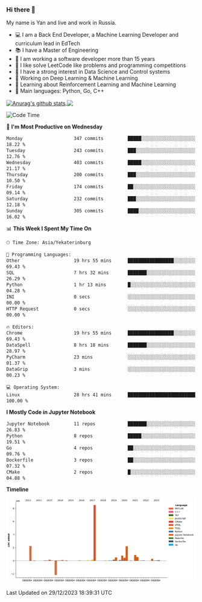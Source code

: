 ### Hi there 👋

My name is Yan and live and work in Russia.

- 💻 I am a Back End Developer, a Machine Learning Developer and curriculum lead in EdTech
- 📚 I have a Master of Engineering
- 🤔 I am working a software developer more than 15 years
- 🌱 I like solve LeetCode like problems and programming competitions
- 📝 I have a strong interest in Data Science and Control systems
- 🔭 Working on Deep Learning & Machine Learning
- 🌱 Learning about Reinforcement Learning and Machine Learning
- 🌟 Main languages: Python, Go, C++

<!--


**yanchick/yanchick** is a ✨ _special_ ✨ repository because its `README.md` (this file) appears on your GitHub profile.

Here are some ideas to get you started:

- I am a self taught Full Stack Developer and a Machine Learning Developer
- 🌱 I’m currently learning ...
- 👯 I’m looking to collaborate on ...
- 🤔 I’m looking for help with ...
- 💬 Ask me about ...
- 📫 How to reach me: ...
- 😄 Pronouns: ...
- ⚡ Fun fact: ...

-->


<a href="https://github.com/anuraghazra/github-readme-stats">
    <img align="center" src="https://github-readme-stats.vercel.app/api?username=yanchick&count_private=true" alt="Anurag's github stats" />
</a>
<a href="https://github.com/anuraghazra/github-readme-stats">
    <img align="center" src="https://github-readme-stats.vercel.app/api/top-langs/?username=yanchick&hide=javascript,html,CSS" />
</a>

<!--START_SECTION:waka-->
![Code Time](http://img.shields.io/badge/Code%20Time-1%2C264%20hrs%2021%20mins-blue)

📅 **I'm Most Productive on Wednesday** 

```text
Monday                   347 commits         █████░░░░░░░░░░░░░░░░░░░░   18.22 % 
Tuesday                  243 commits         ███░░░░░░░░░░░░░░░░░░░░░░   12.76 % 
Wednesday                403 commits         █████░░░░░░░░░░░░░░░░░░░░   21.17 % 
Thursday                 200 commits         ███░░░░░░░░░░░░░░░░░░░░░░   10.50 % 
Friday                   174 commits         ██░░░░░░░░░░░░░░░░░░░░░░░   09.14 % 
Saturday                 232 commits         ███░░░░░░░░░░░░░░░░░░░░░░   12.18 % 
Sunday                   305 commits         ████░░░░░░░░░░░░░░░░░░░░░   16.02 % 
```


📊 **This Week I Spent My Time On** 

```text
🕑︎ Time Zone: Asia/Yekaterinburg

💬 Programming Languages: 
Other                    19 hrs 55 mins      █████████████████░░░░░░░░   69.43 % 
SQL                      7 hrs 32 mins       ███████░░░░░░░░░░░░░░░░░░   26.29 % 
Python                   1 hr 13 mins        █░░░░░░░░░░░░░░░░░░░░░░░░   04.28 % 
INI                      0 secs              ░░░░░░░░░░░░░░░░░░░░░░░░░   00.00 % 
HTTP Request             0 secs              ░░░░░░░░░░░░░░░░░░░░░░░░░   00.00 % 

🔥 Editors: 
Chrome                   19 hrs 55 mins      █████████████████░░░░░░░░   69.43 % 
DataSpell                8 hrs 18 mins       ███████░░░░░░░░░░░░░░░░░░   28.97 % 
PyCharm                  23 mins             ░░░░░░░░░░░░░░░░░░░░░░░░░   01.37 % 
DataGrip                 3 mins              ░░░░░░░░░░░░░░░░░░░░░░░░░   00.23 % 

💻 Operating System: 
Linux                    28 hrs 41 mins      █████████████████████████   100.00 % 
```

**I Mostly Code in Jupyter Notebook** 

```text
Jupyter Notebook         11 repos            ███████░░░░░░░░░░░░░░░░░░   26.83 % 
Python                   8 repos             █████░░░░░░░░░░░░░░░░░░░░   19.51 % 
Go                       4 repos             ██░░░░░░░░░░░░░░░░░░░░░░░   09.76 % 
Dockerfile               3 repos             ██░░░░░░░░░░░░░░░░░░░░░░░   07.32 % 
CMake                    2 repos             █░░░░░░░░░░░░░░░░░░░░░░░░   04.88 % 
```



**Timeline**

![Lines of Code chart](https://raw.githubusercontent.com/yanchick/yanchick/main/assets/bar_graph.png)


 Last Updated on 29/12/2023 18:39:31 UTC
<!--END_SECTION:waka-->

